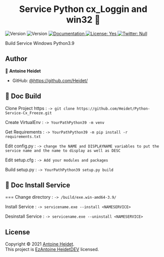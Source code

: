 <h1 align="center">Service Python cx_Loggin and win32 👋</h1>
<p>
  <img alt="Version" src="https://img.shields.io/badge/Python-3776AB?style=for-the-badge&logo=python&logoColor=white">
  <img alt="Version" src="https://img.shields.io/badge/version-1-blue.svg?cacheSeconds=2592000" />
  <a href="https://github.com/Heidet/Python-Service-Cx_Freeze" target="_blank">
    <img alt="Documentation" src="https://img.shields.io/badge/documentation-yes-brightgreen.svg" />
  </a>
  <a href="yes" target="_blank">
    <img alt="License: Yes" src="https://img.shields.io/badge/documentation-yes-brightgreen.svg" />
  </a>
  <a href="https://twitter.com/Null" target="_blank">
    <img alt="Twitter: Null" src="https://img.shields.io/twitter/follow/Null.svg?style=social" />
  </a>
</p>

Build Service Windows Python3.9

## Author
👤 **Antoine Heidet** 
* GitHub: [@https:\/\/github.com\/Heidet\/](https://github.com/Heidet)


## 📝 Doc Build 
Clone Project https :
```-> git clone https://github.com/Heidet/Python-Service-Cx_Freeze.git```

Create VirtualEnv :
```-> YourPathPython39 -m venv ```

Get Requirements :
```-> YourPathPython39 -m pip install -r requirements.txt```

Edit config.py :
```-> change the NAME and DISPLAYNAME variables to put the service name and the name to display as well as DESC```

Edit setup.cfg :
```-> Add your modules and packages```
	
Build setup.py :
```-> YourPathPython39 setup.py build```



## 📝 Doc Install Service
===
Change directory :
```-> /build/exe.win-amd64-3.9/```

Install Service :
```-> servicename.exe --install <NAMESERVICE>```

Desinstall Service :
```-> servicename.exe --uninstall <NAMESERVICE>```


## License
Copyright © 2021 [Antoine Heidet](https://github.com/Heidet).<br />
This project is [EzAntoine HeidetDEV](https://github.com/Heidet) licensed.
